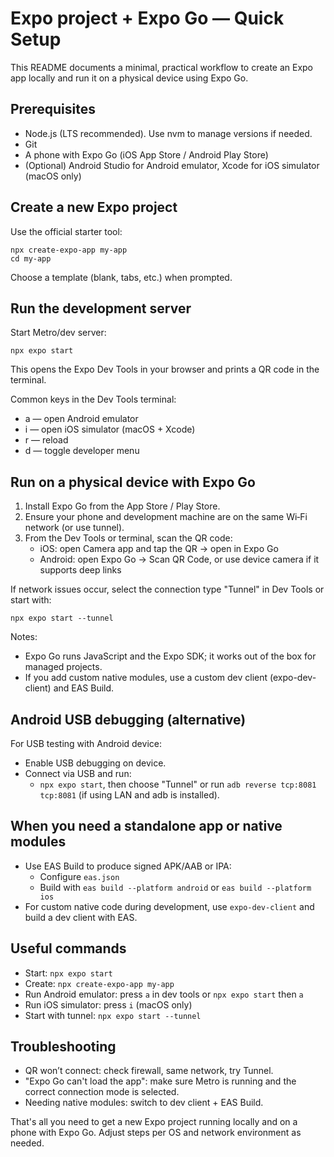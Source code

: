 # Expo project + Expo Go — Quick Setup

This README documents a minimal, practical workflow to create an Expo app locally and run it on a physical device using Expo Go.

## Prerequisites
- Node.js (LTS recommended). Use nvm to manage versions if needed.
- Git
- A phone with Expo Go (iOS App Store / Android Play Store)
- (Optional) Android Studio for Android emulator, Xcode for iOS simulator (macOS only)

## Create a new Expo project
Use the official starter tool:

```
npx create-expo-app my-app
cd my-app
```

Choose a template (blank, tabs, etc.) when prompted.

## Run the development server
Start Metro/dev server:

```
npx expo start
```

This opens the Expo Dev Tools in your browser and prints a QR code in the terminal.

Common keys in the Dev Tools terminal:
- a — open Android emulator
- i — open iOS simulator (macOS + Xcode)
- r — reload
- d — toggle developer menu

## Run on a physical device with Expo Go
1. Install Expo Go from the App Store / Play Store.
2. Ensure your phone and development machine are on the same Wi‑Fi network (or use tunnel).
3. From the Dev Tools or terminal, scan the QR code:
    - iOS: open Camera app and tap the QR → open in Expo Go
    - Android: open Expo Go → Scan QR Code, or use device camera if it supports deep links

If network issues occur, select the connection type "Tunnel" in Dev Tools or start with:

```
npx expo start --tunnel
```

Notes:
- Expo Go runs JavaScript and the Expo SDK; it works out of the box for managed projects.
- If you add custom native modules, use a custom dev client (expo-dev-client) and EAS Build.

## Android USB debugging (alternative)
For USB testing with Android device:
- Enable USB debugging on device.
- Connect via USB and run:
  - `npx expo start`, then choose "Tunnel" or run `adb reverse tcp:8081 tcp:8081` (if using LAN and adb is installed).

## When you need a standalone app or native modules
- Use EAS Build to produce signed APK/AAB or IPA:
  - Configure `eas.json`
  - Build with `eas build --platform android` or `eas build --platform ios`
- For custom native code during development, use `expo-dev-client` and build a dev client with EAS.

## Useful commands
- Start: `npx expo start`
- Create: `npx create-expo-app my-app`
- Run Android emulator: press `a` in dev tools or `npx expo start` then `a`
- Run iOS simulator: press `i` (macOS only)
- Start with tunnel: `npx expo start --tunnel`

## Troubleshooting
- QR won’t connect: check firewall, same network, try Tunnel.
- "Expo Go can't load the app": make sure Metro is running and the correct connection mode is selected.
- Needing native modules: switch to dev client + EAS Build.

That's all you need to get a new Expo project running locally and on a phone with Expo Go. Adjust steps per OS and network environment as needed.